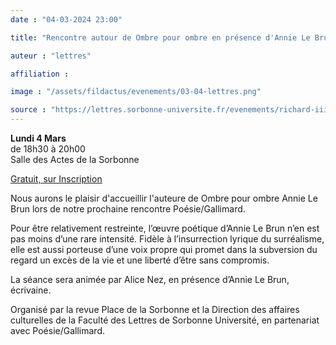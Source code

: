 ```yaml
---
date : "04-03-2024 23:00"

title: "Rencontre autour de Ombre pour ombre en présence d'Annie Le Brun"

auteur : "lettres"

affiliation :

image : "/assets/fildactus/evenements/03-04-lettres.png"

source : "https://lettres.sorbonne-universite.fr/evenements/richard-iii"
---
```


__Lundi 4 Mars__  
de 18h30 à 20h00  
Salle des Actes de la Sorbonne

[Gratuit, sur Inscription](https://www.billetweb.fr/rencontre-autour-de-ombre-pour-ombre-d-annie-le-brun)

Nous aurons le plaisir d'accueillir l'auteure de Ombre pour ombre Annie Le Brun lors de notre prochaine rencontre Poésie/Gallimard.

Pour être relativement restreinte, l’œuvre poétique d’Annie Le Brun n’en est pas moins d’une rare intensité. Fidèle à l’insurrection lyrique du surréalisme, elle est aussi porteuse d’une voix propre qui promet dans la subversion du regard un excès de la vie et une liberté d’être sans compromis. 

La séance sera animée par Alice Nez, en présence d’Annie Le Brun, écrivaine.

Organisé par la revue Place de la Sorbonne et la Direction des affaires culturelles de la Faculté des Lettres de Sorbonne Université, en partenariat avec Poésie/Gallimard.